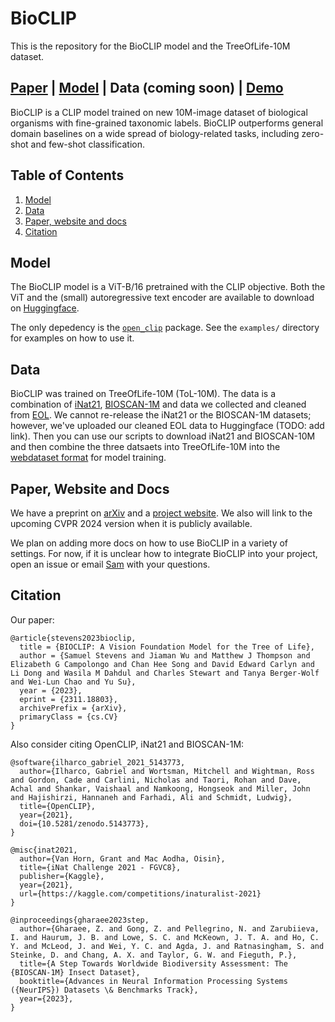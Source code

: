 # BioCLIP

This is the repository for the BioCLIP model and the TreeOfLife-10M dataset.

[Paper](https://arxiv.org/abs/2311.18803) | [Model](https://huggingface.co/imageomics/bioclip) | Data (coming soon) | [Demo](https://huggingface.co/spaces/imageomics/bioclip-demo)
---

BioCLIP is a CLIP model trained on new 10M-image dataset of biological organisms with fine-grained taxonomic labels.
BioCLIP outperforms general domain baselines on a wide spread of biology-related tasks, including zero-shot and few-shot classification.

## Table of Contents

1. [Model](#model)
2. [Data](#data)
3. [Paper, website and docs](#paper)
4. [Citation](#citation)

## Model

The BioCLIP model is a ViT-B/16 pretrained with the CLIP objective.
Both the ViT and the (small) autoregressive text encoder are available to download on [Huggingface](https://huggingface.co/imageomics/bioclip).

The only depedency is the [`open_clip`](https://github.com/mlfoundations/open_clip) package.
See the `examples/` directory for examples on how to use it.

## Data

BioCLIP was trained on TreeOfLife-10M (ToL-10M).
The data is a combination of [iNat21](https://github.com/visipedia/inat_comp/tree/master/2021), [BIOSCAN-1M](https://github.com/zahrag/BIOSCAN-1M) and data we collected and cleaned from [EOL](https://eol.org).
We cannot re-release the iNat21 or the BIOSCAN-1M datasets; however, we've uploaded our cleaned EOL data to Huggingface (TODO: add link).
Then you can use our scripts to download iNat21 and BIOSCAN-10M and then combine the three datsaets into TreeOfLife-10M into the [webdataset format](https://github.com/webdataset/webdataset) for model training.

<h2 id="paper">Paper, Website and Docs</h2>

We have a preprint on [arXiv](https://arxiv.org/abs/2311.18803) and a [project website](https://imageomics.github.io/bioclip/).
We also will link to the upcoming CVPR 2024 version when it is publicly available.

We plan on adding more docs on how to use BioCLIP in a variety of settings.
For now, if it is unclear how to integrate BioCLIP into your project, open an issue or email [Sam](mailto:stevens.994@buckeyemail.osu.edu) with your questions.

## Citation

Our paper:

```
@article{stevens2023bioclip,
  title = {BIOCLIP: A Vision Foundation Model for the Tree of Life}, 
  author = {Samuel Stevens and Jiaman Wu and Matthew J Thompson and Elizabeth G Campolongo and Chan Hee Song and David Edward Carlyn and Li Dong and Wasila M Dahdul and Charles Stewart and Tanya Berger-Wolf and Wei-Lun Chao and Yu Su},
  year = {2023},
  eprint = {2311.18803},
  archivePrefix = {arXiv},
  primaryClass = {cs.CV}
}
```

Also consider citing OpenCLIP, iNat21 and BIOSCAN-1M:

```
@software{ilharco_gabriel_2021_5143773,
  author={Ilharco, Gabriel and Wortsman, Mitchell and Wightman, Ross and Gordon, Cade and Carlini, Nicholas and Taori, Rohan and Dave, Achal and Shankar, Vaishaal and Namkoong, Hongseok and Miller, John and Hajishirzi, Hannaneh and Farhadi, Ali and Schmidt, Ludwig},
  title={OpenCLIP},
  year={2021},
  doi={10.5281/zenodo.5143773},
}
```

```
@misc{inat2021,
  author={Van Horn, Grant and Mac Aodha, Oisin},
  title={iNat Challenge 2021 - FGVC8},
  publisher={Kaggle},
  year={2021},
  url={https://kaggle.com/competitions/inaturalist-2021}
}
```

```
@inproceedings{gharaee2023step,
  author={Gharaee, Z. and Gong, Z. and Pellegrino, N. and Zarubiieva, I. and Haurum, J. B. and Lowe, S. C. and McKeown, J. T. A. and Ho, C. Y. and McLeod, J. and Wei, Y. C. and Agda, J. and Ratnasingham, S. and Steinke, D. and Chang, A. X. and Taylor, G. W. and Fieguth, P.},
  title={A Step Towards Worldwide Biodiversity Assessment: The {BIOSCAN-1M} Insect Dataset},
  booktitle={Advances in Neural Information Processing Systems ({NeurIPS}) Datasets \& Benchmarks Track},
  year={2023},
}
```

